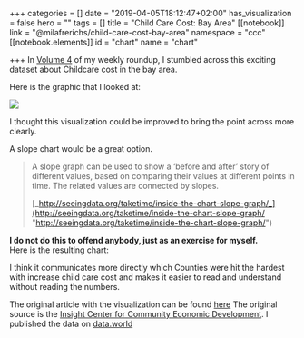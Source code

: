 +++
categories = []
date = "2019-04-05T18:12:47+02:00"
has_visualization = false
hero = ""
tags = []
title = "Child Care Cost: Bay Area"
[[notebook]]
link = "@milafrerichs/child-care-cost-bay-area"
namespace = "ccc"
[[notebook.elements]]
id = "chart"
name = "chart"

+++
In [Volume 4](https://civicopendata.com/posts/this-week-in-civic-tech-open-data-wk-6/) of my weekly roundup, I stumbled across this exciting dataset about Childcare cost in the bay area.

Here is the graphic that I looked at:

![](https://res.cloudinary.com/civicvision/image/upload/v1549897780/Volume%204/child-care-bay-area.jpg)

I thought this visualization could be improved to bring the point across more clearly.

A slope chart would be a great option.

> A slope graph can be used to show a ‘before and after’ story of different values, based on comparing their values at different points in time. The related values are connected by slopes.
>
> [_http://seeingdata.org/taketime/inside-the-chart-slope-graph/_](http://seeingdata.org/taketime/inside-the-chart-slope-graph/ "http://seeingdata.org/taketime/inside-the-chart-slope-graph/")

**I do not do this to offend anybody, just as an exercise for myself.**  
Here is the resulting chart:

<div id="chart"></div>

I think it communicates more directly which Counties were hit the hardest with increase child care cost and makes it easier to read and understand without reading the numbers.

The original article with the visualization can be found [here](https://www.mercurynews.com/2019/02/03/you-think-bay-area-housing-is-expensive-childcare-costs-are-rising-too/)
The original source is the [Insight Center for Community Economic Development](https://insightcced.org).
I published the data on [data.world](https://data.world/milafrerichs/child-care-cost-bay-area/workspace/file?filename=child_care_bay_area_tidy.csv)